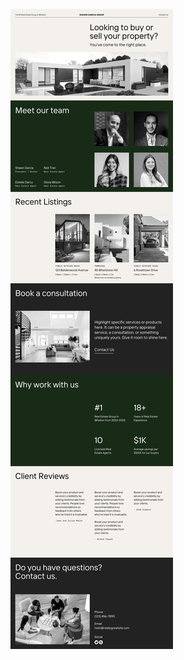 ![template](https://raw.githubusercontent.com/ShriIraCatalog/resources-two/refs/heads/master/2025/04/20/20250420041114.png)
